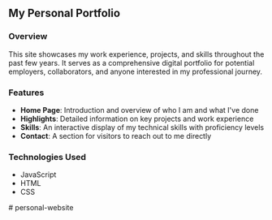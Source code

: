 ## My Personal Portfolio

### Overview
This site showcases my work experience, projects, and skills throughout the past few years. It serves as a comprehensive digital portfolio for potential employers, collaborators, and anyone interested in my professional journey. 

### Features
- **Home Page**: Introduction and overview of who I am and what I've done
- **Highlights**: Detailed information on key projects and work experience
- **Skills**: An interactive display of my technical skills with proficiency levels
- **Contact**: A section for visitors to reach out to me directly

### Technologies Used
- JavaScript
- HTML
- CSS

#   p e r s o n a l - w e b s i t e  
 
